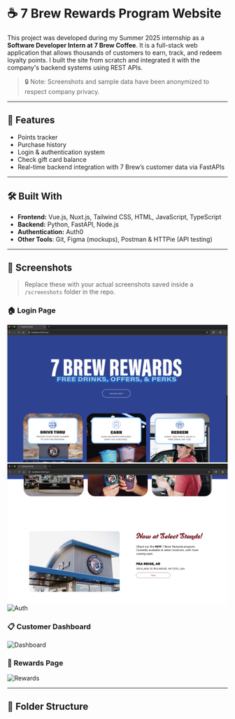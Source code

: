 # ☕ 7 Brew Rewards Program Website

This project was developed during my Summer 2025 internship as a **Software Developer Intern at 7 Brew Coffee**. It is a full-stack web application that allows thousands of customers to earn, track, and redeem loyalty points. I built the site from scratch and integrated it with the company's backend systems using REST APIs.

> 🔒 Note: Screenshots and sample data have been anonymized to respect company privacy.

---

## 🚀 Features

- Points tracker
- Purchase history
- Login & authentication system
- Check gift card balance
- Real-time backend integration with 7 Brew’s customer data via  FastAPIs

---

## 🛠️ Built With

- **Frontend:** Vue.js, Nuxt.js, Tailwind CSS, HTML, JavaScript, TypeScript  
- **Backend:** Python, FastAPI, Node.js  
- **Authentication:** Auth0  
- **Other Tools**: Git, Figma (mockups), Postman & HTTPie (API testing)

---

## 📸 Screenshots

> Replace these with your actual screenshots saved inside a `/screenshots` folder in the repo.

### 🏠 Login Page  
![Login-Top](screenshots/Login-Page.png)
![Login-Bottom](screenshots/Login-Page-2.png)
![Auth](screenshots/Auth-Login.png)

### 📋 Customer Dashboard  
![Dashboard](screenshots/dashboard.png)

### 🎁 Rewards Page  
![Rewards](screenshots/rewards.png)

---

## 📁 Folder Structure

